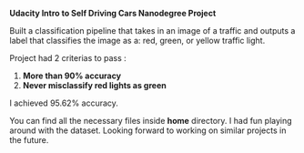 **Udacity Intro to Self Driving Cars Nanodegree Project**

Built a classification pipeline that takes in an image of a traffic and outputs a label that classifies the image as a: red, green, or yellow traffic light.

Project had 2 criterias to pass :
1. **More than 90% accuracy**
2. **Never misclassify red lights as green**

I achieved 95.62% accuracy.

You can find all the necessary files inside **home** directory.
I had fun playing around with the dataset. Looking forward to working on similar projects in the future.

